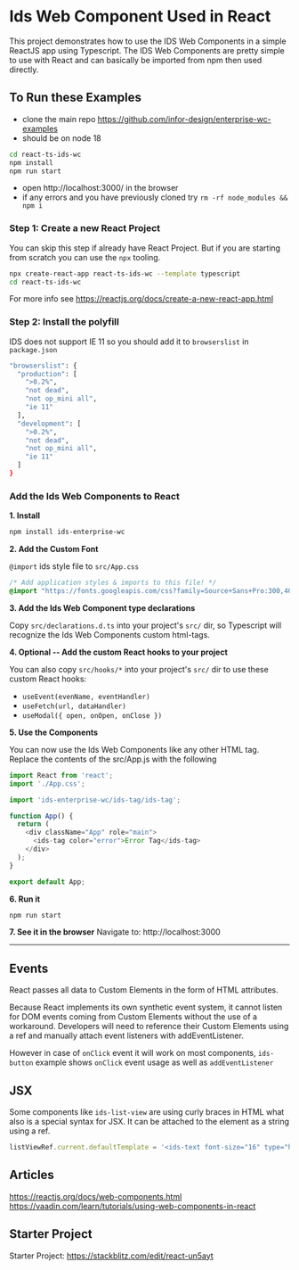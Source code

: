 # Ids Web Component Used in React

This project demonstrates how to use the IDS Web Components in a simple ReactJS app using Typescript. The IDS Web Components are pretty simple to use with React and can basically be imported from npm then used directly.

## To Run these Examples

- clone the main repo https://github.com/infor-design/enterprise-wc-examples
- should be on node 18

```sh
cd react-ts-ids-wc
npm install
npm run start
```

- open http://localhost:3000/ in the browser
- if any errors and you have previously cloned try `rm -rf node_modules && npm i`

### Step 1: Create a new React Project

You can skip this step if already have React Project. But if you are starting from scratch you can use the `npx` tooling.

```bash
npx create-react-app react-ts-ids-wc --template typescript
cd react-ts-ids-wc
```

For more info see https://reactjs.org/docs/create-a-new-react-app.html

### Step 2: Install the polyfill

IDS does not support IE 11 so you should add it to `browserslist` in `package.json`

```bash
"browserslist": {
  "production": [
    ">0.2%",
    "not dead",
    "not op_mini all",
    "ie 11"
  ],
  "development": [
    ">0.2%",
    "not dead",
    "not op_mini all",
    "ie 11"
  ]
}
```

### Add the Ids Web Components to React

**1. Install**

```bash
npm install ids-enterprise-wc
````

**2. Add the Custom Font**

`@import` ids style file to `src/App.css`

```css
/* Add application styles & imports to this file! */
@import "https://fonts.googleapis.com/css?family=Source+Sans+Pro:300,400,600&amp;display=swap";
```
**3. Add the Ids Web Component type declarations**

Copy `src/declarations.d.ts` into your project's `src/` dir, so Typescript will recognize the Ids Web Components custom html-tags.

**4. Optional -- Add the custom React hooks to your project**

You can also copy `src/hooks/*` into your project's `src/` dir to use these custom React hooks:
- `useEvent(evenName, eventHandler)`
- `useFetch(url, dataHandler)`
- `useModal({ open, onOpen, onClose })`


**5. Use the Components**

You can now use the Ids Web Components like any other HTML tag. Replace the contents of the src/App.js with the following

```Javascript
import React from 'react';
import './App.css';

import 'ids-enterprise-wc/ids-tag/ids-tag';

function App() {
  return (
    <div className="App" role="main">
      <ids-tag color="error">Error Tag</ids-tag>
    </div>
  );
}

export default App;
```

**6. Run it**

```bash
npm run start
```

**7. See it in the browser**
Navigate to: http://localhost:3000

---

## Events
React passes all data to Custom Elements in the form of HTML attributes.

Because React implements its own synthetic event system, it cannot listen for DOM events coming from Custom Elements without the use of a workaround. Developers will need to reference their Custom Elements using a ref and manually attach event listeners with addEventListener.

However in case of `onClick` event it will work on most components, `ids-button` example shows `onClick` event usage as well as `addEventListener`

## JSX
Some components like `ids-list-view` are using curly braces in HTML what also is a special syntax for JSX.
It can be attached to the element as a string using a ref.

```js
listViewRef.current.defaultTemplate = '<ids-text font-size="16" type="h2">${productName}</ids-text>'
```

## Articles

https://reactjs.org/docs/web-components.html
https://vaadin.com/learn/tutorials/using-web-components-in-react

## Starter Project

Starter Project: https://stackblitz.com/edit/react-un5ayt
